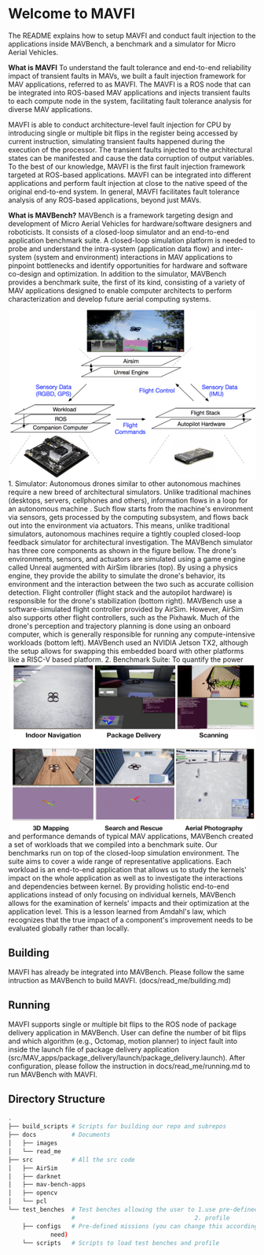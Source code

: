 # Welcome to MAVFI
The README explains how to setup MAVFI and conduct fault injection to the applications inside MAVBench, a benchmark and a simulator for Micro Aerial Vehicles. 


**What is MAVFI**
To understand the fault tolerance and end-to-end reliability impact of transient faults in MAVs, we built a fault injection framework for MAV applications, referred to as MAVFI. The MAVFI is a ROS node that can be integrated into ROS-based MAV applications and injects transient faults to each compute node in the system, facilitating fault tolerance analysis for diverse MAV applications. 

MAVFI is able to conduct architecture-level fault injection for CPU by introducing single or multiple bit flips in the register being accessed by current instruction, simulating transient faults happened during the execution of the processor. The transient faults injected to the architectural states can be manifested and cause the data corruption of output variables. To the best of our knowledge, MAVFI is the first fault injection framework targeted at ROS-based applications. MAVFI can be integrated into different applications and perform fault injection at close to the native speed of the original end-to-end system. In general, MAVFI facilitates fault tolerance analysis of any ROS-based applications, beyond just MAVs. 

**What is MAVBench?**
MAVBench is a framework targeting design and development of Micro Aerial Vehicles for hardware/software designers and roboticists. It consists of a closed-loop simulator and an end-to-end application
benchmark suite. A closed-loop simulation platform is needed to probe and understand the intra-system (application data flow) and inter-system (system and environment) interactions in MAV applications
to pinpoint bottlenecks and identify opportunities for hardware and software co-design and optimization. In addition to the simulator, MAVBench provides a benchmark suite, the first of its kind,
consisting of a variety of MAV applications designed to enable computer architects to perform characterization and develop future aerial computing systems. 

<img align="right" src="https://github.com/MAVBench/MAVBench/blob/master/docs/images/end_to_end_simulation.png" width="500">  
1. Simulator: Autonomous drones similar to other autonomous machines require a new breed of architectural simulators. Unlike traditional machines (desktops, servers, cellphones and others), information flows in a loop for an autonomous machine . Such flow starts from the machine's environment via sensors, gets processed by the computing subsystem, and flows back out into the environment via actuators.
This means, unlike traditional simulators, autonomous machines require a tightly coupled closed-loop feedback simulator for architectural investigation.   
  The MAVBench simulator has three core components as shown in the figure bellow. The drone's environments, sensors, and actuators are simulated using a game engine called Unreal augmented with AirSim libraries (top). By using a physics engine, they provide the ability to simulate the drone's behavior, its environment and the interaction between the two such as accurate collision detection. 
Flight controller (flight stack and the autopilot hardware) is responsible for the drone's stabilization (bottom right). MAVBench use a software-simulated flight controller provided by AirSim. However, AirSim also supports other flight controllers, such as the Pixhawk. Much of the drone's perception and trajectory planning is done using an onboard computer, which is generally 
responsible for running any compute-intensive workloads (bottom left). 
MAVBench used an NVIDIA Jetson TX2, although the setup allows for swapping this embedded board with other platforms like a RISC-V based platform.   


<img align="right" src="https://github.com/MAVBench/MAVBench/blob/master/docs/images/suite_vertical.png" width="500">
2. Benchmark Suite: To quantify the power and performance demands of typical MAV applications, MAVBench created a set of workloads that we compiled into a benchmark suite. Our benchmarks run on top of the closed-loop simulation environment. The suite aims to cover a wide range of representative applications. Each workload is an end-to-end application that allows us to study the kernels' impact on the whole application as well as to investigate the interactions and dependencies between kernel. 
  By providing holistic end-to-end applications instead of only focusing on individual kernels, MAVBench allows for the examination of kernels' impacts and their optimization at the application level. This is a lesson learned from Amdahl's law, which recognizes that the true impact of a component's improvement needs to be evaluated globally rather than locally.





## Building
MAVFI has already be integrated into MAVBench. Please follow the same intruction as MAVBench to build MAVFI. (docs/read_me/building.md)


## Running 
MAVFI supports single or multiple bit flips to the ROS node of package delivery application in MAVBench. User can define the number of bit flips and which algorithm (e.g., Octomap, motion planner) to inject fault into inside the launch file of package delivery application (src/MAV_apps/package_delivery/launch/package_delivery.launch). After configuration, please follow the instruction in docs/read_me/running.md to run MAVBench with MAVFI.


## Directory Structure
```bash
.
├── build_scripts # Scripts for building our repo and subrepos
├── docs          # Documents
│   ├── images    
│   └── read_me   
├── src           # All the src code
│   ├── AirSim
│   ├── darknet
│   ├── mav-bench-apps
│   ├── opencv
│   └── pcl
└── test_benches  # Test benches allowing the user to 1.use pre-defined missions
                  #                                  2. profile
    ├── configs   # Pre-defined missions (you can change this according to your
   		    need)
    └── scripts   # Scripts to load test benches and profile
```


